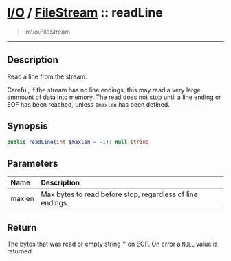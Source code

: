 # [I/O](io.md) / [FileStream](io-FileStream.md) :: readLine
 > im\io\FileStream
____

## Description
Read a line from the stream.

Careful, if the stream has no line endings,
this may read a very large ammount of data into memory.
The read does not stop until a line ending or EOF
has been reached, unless `$maxlen` has been defined.

## Synopsis
```php
public readLine(int $maxlen = -1): null|string
```

## Parameters
| Name | Description |
| :--- | :---------- |
| maxlen | Max bytes to read before stop, regardless of line endings. |

## Return
The bytes that was read or empty string '' on EOF.
On error a `NULL` value is returned.
